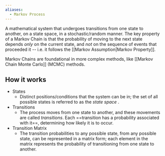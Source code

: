 ```yaml
---
aliases:
  - Markov Process
---
```



A mathematical system that undergoes transitions from one state to another, on a state space, in a stochastic/random manner. The key property of a Markov Chain is that the probability of moving to the next state depends *only* on the current state, and *not* on the sequence of events that proceeded it --  i.e. it follows the [[Markov Assumption|Markov Property]].

Markov Chains are foundational in more complex methods, like [[Markov Chain Monte Carlo]] (MCMC) methods.
## How it works
- States
	- Distinct positions/conditions that the system can be in; the set of all possible states is referred to as the *state space* .
- Transitions
	- The process moves from one state to another, and these movements are called *transitions*. Each ==transition has a probability associated with it==, determining how likely it is to occur.
- Transition Matrix
	- The transition probabilities to any possible state, from any possible state, can be represented in a matrix form; each element in the matrix represents the probability of transitioning from one state to another.

